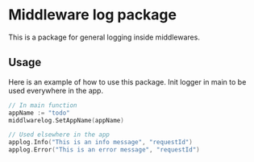 # Middleware log package

This is a package for general logging inside middlewares.

## Usage

Here is an example of how to use this package.
Init logger in main to be used everywhere in the app.

```go
// In main function
appName := "todo"
middlwarelog.SetAppName(appName)

// Used elsewhere in the app
applog.Info("This is an info message", "requestId")
applog.Error("This is an error message", "requestId")
```
